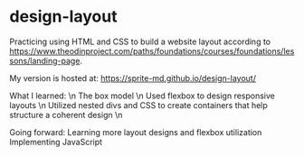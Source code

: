 # design-layout
Practicing using HTML and CSS to build a website layout according to https://www.theodinproject.com/paths/foundations/courses/foundations/lessons/landing-page.

My version is hosted at: https://sprite-md.github.io/design-layout/

What I learned: \n 
The box model \n
Used flexbox to design responsive layouts \n 
Utilized nested divs and CSS to create containers that help structure a coherent design \n

Going forward:
Learning more layout designs and flexbox utilization
Implementing JavaScript 
